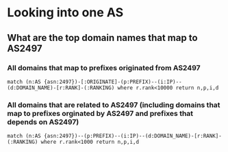 # Looking into one AS

## What are the top domain names that map to AS2497
### All domains that map to prefixes originated from AS2497 
```
match (n:AS {asn:2497})-[:ORIGINATE]-(p:PREFIX)--(i:IP)--(d:DOMAIN_NAME)-[r:RANK]-(:RANKING) where r.rank<10000 return n,p,i,d
```

### All domains that are related to AS2497 (including domains that map to prefixes orginated by AS2497 and prefixes that depends on AS2497)
```
match (n:AS {asn:2497})--(p:PREFIX)--(i:IP)--(d:DOMAIN_NAME)-[r:RANK]-(:RANKING) where r.rank<1000 return n,p,i,d
```

